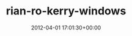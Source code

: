 ---
title:		"rian-ro-kerry-windows"
type:		"photos"
mediatype:		"upload"
description:		"TBC"
date:		"2012-04-01 17:01:30+00:00"
album:		"abandoned"
filename:		"rian-ro-kerry-windows.md"
series:		""
cl_public_id:		"abandoned/rian-ro-kerry-windows"
cl_version:		1497000115
format:		"tiff"
bytes:		2663148
width:		810
height:		1440
colours:
- "#898C7D"
- "#768B56"
- "#EFF3F5"
- "#BABBB3"
- "#8B867C"
- "#F7F8FB"
- "#2D2D27"
- "#C0BBB2"
- "#608147"
- "#2A261A"
- "#7F867E"
- "#BDC2BE"
- "#2E351E"
- "#1D211E"
- "#7D7155"
- "#213117"
- "#727651"
- "#9BAE7A"
exposure_mode:		"Auto"
program:		"Aperture-priority AE"
aperture:		"7.1"
focal_length:		"35.0 mm"
iso:		"200"
shutter_speed:		"1/125"
metering:		"Multi-segment"
flash:		"Off, Did not fire"
white_balance:		"Custom"
colour_temp:		"5100"
has_crop:		"false"
orientation:		"Horizontal (normal)"
camera_model:		"NIKON D7000"
lens_info:		"35mm f/1.8"
artist:		"Matt Finucane"
x_resolution:		"300"
y_resolution:		"300"
---